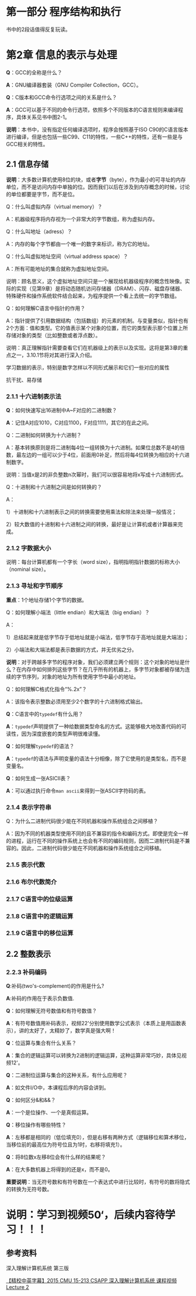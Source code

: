 # 第一部分 程序结构和执行

书中的2段话值得反复玩读。

# 第2章 信息的表示与处理

**Q**：GCC的全称是什么？

**A**：GNU编译器套装（GNU Compiler Collection，GCC）。

**Q**：C版本和GCC命令行选项之间的关系是什么？

**A**：GCC可以基于不同的命令行选项，依照多个不同版本的C语言规则来编译程序，具体关系见书中图2-1。

**说明**：本书中，没有指定任何编译选项时，程序会按照基于ISO C90的C语言版本进行编译，但是也包括一些C99、C11的特性，一些C++的特性，还有一些是与GCC相关的特性。

## 2.1 信息存储

**说明**：大多数计算机使用8位的块，或者**字节**（byte），作为最小的可寻址的内存单位，而不是访问内存中单独的位。因而我们以后在涉及到内存概念的时候，讨论的单位都要是字节，而不是位。

Q：什么叫虚拟内存（virtual memory）？

A：机器级程序将内存视为一个非常大的字节数组，称为虚拟内存。

Q：什么叫地址（adress）？

A：内存的每个字节都由一个唯一的数字来标识，称为它的地址。

Q：什么叫虚拟地址空间（virtual address space）？

A：所有可能地址的集合就称为虚拟地址空间。

说明：顾名思义，这个虚拟地址空间只是一个展现给机器级程序的概念性映像。实际的实现（见第9章）是将动态随机访问存储器（DRAM）、闪存、磁盘存储器、特殊硬件和操作系统软件结合起来，为程序提供一个看上去统一的字节数组。

Q：如何理解C语言中指针的作用？

A：指针提供了引用数据结构（包括数组）的元素的机制。与变量类似，指针也有2个方面：值和类型。它的值表示某个对象的位置，而它的类型表示那个位置上所存储对象的类型（比如整数或者浮点数）。

说明：真正理解指针需要查看它们在机器级上的表示以及实现。这将是第3章的重点之一，3.10.1节将对其进行深入介绍。

学习数据的表示，特别是数字怎样以不同形式展示和它们一些对应的属性

抗干扰、易存储

### 2.1.1 十六进制表示法

**Q**：如何快速写出16进制中A~F对应的二进制数？

**A**：记住A对应1010，C对应1100，F对应1111，其它的在此之间。

Q：二进制如何转换为十六进制？

A：基本转换原则是将二进制每4位一组转换为十六进制。如果位总数不是4的倍数，最左边的一组可以少于4位，前面用0补足，然后将每4位转换为相应的十六进制数字。

说明：当值x是2的非负整数n次幂时，我们可以很容易地将x写成十六进制形式。

Q：十进制和十六进制之间是如何转换的？

A：

1）十进制和十六进制表示之间的转换需要使用乘法和除法来处理一般情况；

2）较大数值的十进制和十六进制之间的转换，最好是让计算机或者计算器来完成。

### 2.1.2 字数据大小

说明：每台计算机都有一个字长（word size），指明指明指针数据的标称大小（nominal size）。

### 2.1.3 寻址和字节顺序

**重点**：1个地址存储1个字节的数据。

Q：如何理解小端法（little endian）和大端法（big endian）？

A：

1）总结起来就是低字节存于低地址就是小端法，低字节存于高地址就是大端法)；

2）小端法和大端法都是表示数据的方式，并无优劣之分。

**说明**：对于跨越多字节的程序对象，我们必须建立两个规则：这个对象的地址是什么？在内存中如何排列这些字节？在几乎所有的机器上，多字节对象都被存储为连续的字节序列，对象的地址为所有使用字节中最小的地址。

Q：如何理解C格式化指令“%.2x”？

A：该指令表示整数必须用至少2个数字的十六进制格式输出。

**Q**：C语言中的`typedef`有什么用？

**A**：`typedef`声明提供了一种给数据类型命名的方式。这能够极大地改善代码的可读性，因为深度嵌套的类型声明很难读懂。

**Q**：如何理解`typedef`的语法？

**A**：`typedef`的语法与声明变量的语法十分相像，除了它使用的是类型名，而不是变量名。

**Q**：如何生成一张ASICII表？

**A**：可以通过执行命令`man ascii`来得到一张ASCII字符码的表。

### 2.1.4 表示字符串

Q：为什么二进制代码很少能在不同机器和操作系统组合之间移植？

A：因为不同的机器类型使用不同的且不兼容的指令和编码方式。即使是完全一样的进程，运行在不同的操作系统上也会有不同的编码规则，因而二进制代码是不兼容的。因此，二进制代码很少能在不同机器和操作系统组合之间移植。

### 2.1.5 表示代数

### 2.1.6 布尔代数简介

### 2.1.7 C语言中的位级运算

### 2.1.8 C语言中的逻辑运算

### 2.1.9 C语言中的移位运算

## 2.2 整数表示

### 2.2.3 补码编码

**Q**:补码(two's-complement)的作用是什么?

**A**:补码的作用在于表示负数值.



**Q**：如何理解无符号数值和有符号数值？

**A**：有符号数值用补码表示，视频22'分别使用数学公式表示（本质上是用函数表示），讲的太好了，太精妙了，数学真是强大啊！



**Q**：位运算与集合有什么关系？

**A**：集合的逻辑运算可以转换为2进制的逻辑运算，这种运算非常巧妙，具体见视频12'。

**Q**：二进制位运算与集合的这种关系，有什么应用呢？

**A**：如文件I/O中，本课程后序的内容会讲到。

**Q**：如何区分&和&&？

**A**：一个是位操作、一个是真假运算。

**Q**：移位操作有哪些特性？

**A**：左移都是相同的（低位填充0），但是右移有两种方式（逻辑移位和算术移位，当移位前的最高位为符号位且为1时，右移将填充1）。

**Q**：将8位数x左移8位会有什么样的结果呢？

**A**：在大多数机器上将得到的还是x，而不是0。

**重要说明**：当无符号数和有符号数在一个表达式中进行比较时，有符号的数将隐式的转换为无符号数。

# 说明：学习到视频50‘，后续内容待学习！！！



## 参考资料

深入理解计算机系统 第三版

[【精校中英字幕】2015 CMU 15-213 CSAPP 深入理解计算机系统 课程视频 Lecture 2](https://www.bilibili.com/video/av31289365?p=2 ) 